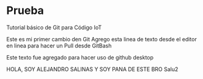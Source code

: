 # Prueba
Tutorial básico de Git para Código IoT

Este es mi primer cambio den Git
Agrego esta linea de texto desde el editor en linea para hacer un Pull desde GitBash

Este texto fue agregado para hacer uso de github desktop

HOLA, SOY ALEJANDRO SALINAS Y SOY PANA DE ESTE BRO
Salu2